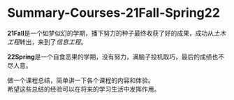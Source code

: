 # Summary-Courses-21Fall-Spring22  

**21Fall**是一个如梦似幻的学期，播下努力的种子最终收获了好的成果，成功从*土木工程*转出，来到了*信息工程*。  

**22Spring**是一个自食恶果的学期，没有努力，满脑子投机取巧，最后的成绩也不尽人意。  

做一个课程总结，简单讲一下各个课程的内容和体验。  
希望这些总结的经验可以在将来的学习生活中发挥作用。
